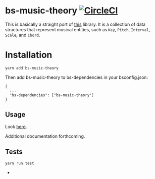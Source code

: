 # bs-music-theory  [![CircleCI](https://circleci.com/gh/mattmarcello/bs-music-theory.svg?style=svg)](https://circleci.com/gh/mattmarcello/bs-music-theory)

This is basically a straight port of [this](https://github.com/cemolcay/MusicTheory) library.  It is a collection of data structures that represent musical entities, such as `Key`, `Pitch`, `Interval`, `Scale`, and `Chord`.

# Installation

```
yarn add bs-music-theory

```
Then add bs-music-theory to bs-dependencies in your bsconfig.json:

```
{
  ...
  "bs-dependencies": ["bs-music-theory"]
}
```
## Usage 

Look [here](https://github.com/cemolcay/MusicTheory).

Additional documentation forthcoming.  

## Tests

```
yarn run test
```

- 
